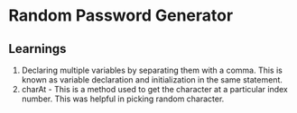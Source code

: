 # Random Password Generator

## Learnings

1. Declaring multiple variables by separating them with a comma. This is known as variable declaration and initialization in the same statement.
2. charAt - This is a method used to get the character at a particular index number. This was helpful in picking random character.
